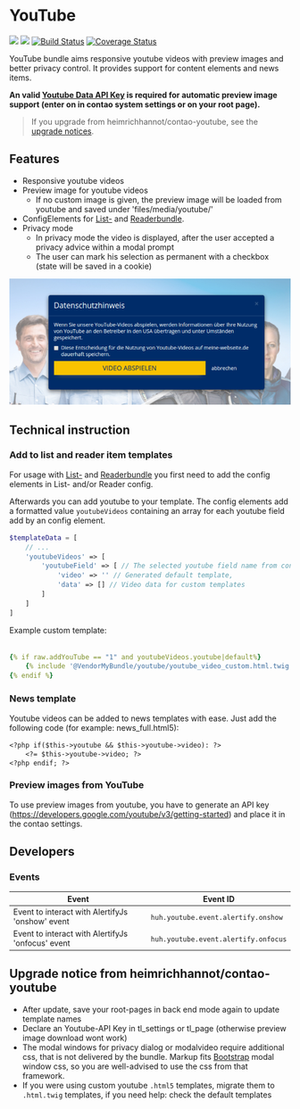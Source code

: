 # YouTube

[![](https://img.shields.io/packagist/v/heimrichhannot/contao-youtube-bundle.svg)](https://packagist.org/packages/heimrichhannot/contao-youtube-bundle)
[![](https://img.shields.io/packagist/dt/heimrichhannot/contao-youtube-bundle.svg)](https://packagist.org/packages/heimrichhannot/contao-youtube-bundle)
[![Build Status](https://travis-ci.org/heimrichhannot/contao-youtube-bundle.svg?branch=master)](https://travis-ci.org/heimrichhannot/contao-youtube-bundle)
[![Coverage Status](https://coveralls.io/repos/github/heimrichhannot/contao-youtube-bundle/badge.svg?branch=master)](https://coveralls.io/github/heimrichhannot/contao-youtube-bundle?branch=master)

YouTube bundle aims responsive youtube videos with preview images and better privacy control.
It provides support for content elements and news items.

**An valid [Youtube Data API Key](https://developers.google.com/youtube/v3/getting-started) is required for automatic preview image support (enter on in contao system settings or on your root page).** 

> If you upgrade from heimrichhannot/contao-youtube, see the [upgrade notices](#upgrade-notice-from-heimrichhannotcontao-youtube).

## Features
 
* Responsive youtube videos
* Preview image for youtube videos
    * If no custom image is given, the preview image will be loaded from youtube and saved under 'files/media/youtube/' 
* ConfigElements for [List-](https://github.com/heimrichhannot/contao-list-bundle) and [Readerbundle](https://github.com/heimrichhannot/contao-reader-bundle).
* Privacy mode 
    * In privacy mode the video is displayed, after the user accepted a privacy advice within a modal prompt
    * The user can mark his selection as permanent with a checkbox (state will be saved in a cookie)

![alt privacy modal](./docs/img/privacy_modal.jpg)

## Technical instruction

### Add to list and reader item templates

For usage with [List-](https://github.com/heimrichhannot/contao-list-bundle) and [Readerbundle](https://github.com/heimrichhannot/contao-reader-bundle) you first need to add the config elements in List- and/or Reader config.

Afterwards you can add youtube to your template. The config elements add a formatted value `youtubeVideos` containing an array for each youtube field add by an config element.

```php
$templateData = [
    // ...
    'youtubeVideos' => [
        'youtubeField' => [ // The selected youtube field name from config element
            'video' => '' // Generated default template,
            'data' => [] // Video data for custom templates
        ]
    ]
]
``` 

Example custom template:
```yaml

{% if raw.addYouTube == "1" and youtubeVideos.youtube|default%}
    {% include '@VendorMyBundle/youtube/youtube_video_custom.html.twig' with youtubeVideos.youtube.data %}
{% endif %}
```

### News template

Youtube videos can be added to news templates with ease. Just add the following code (for example: news_full.html5):

```
<?php if($this->youtube && $this->youtube->video): ?>
	<?= $this->youtube->video; ?>
<?php endif; ?>
```

### Preview images from YouTube

To use preview images from youtube, you have to generate an API key (https://developers.google.com/youtube/v3/getting-started) and place it in the contao settings.

## Developers

### Events

Event | Event ID
----- | ---------
Event to interact with AlertifyJs 'onshow' event | `huh.youtube.event.alertify.onshow`
Event to interact with AlertifyJs 'onfocus' event | `huh.youtube.event.alertify.onfocus`

## Upgrade notice from heimrichhannot/contao-youtube

- After update, save your root-pages in back end mode again to update template names
- Declare an Youtube-API Key in tl_settings or tl_page (otherwise preview image download wont work)
- The modal windows for privacy dialog or modalvideo require additional css, that is not delivered by the bundle. Markup fits [Bootstrap](http://getbootstrap.com/) modal window css, so you are well-advised to use the css from that framework.
- If you were using custom youtube `.html5` templates, migrate them to `.html.twig` templates, if you need help: check the default templates